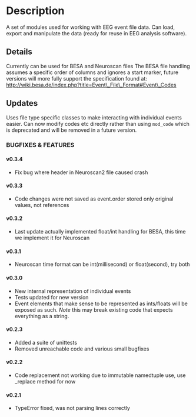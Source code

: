 Description
===========

A set of modules used for working with EEG event file data. Can load, export and manipulate the data (ready for reuse in EEG analysis software).

Details
-------

Currently can be used for BESA and Neuroscan files
The BESA file handling assumes a specific order of columns and ignores a start marker, future versions will more fully support the specification found at: http://wiki.besa.de/index.php?title=Event\_File\_Format#Event\_Codes

## Updates

Uses file type specific classes to make interacting with individual events easier. Can now modify codes etc directly rather than using `mod_code` which is deprecated and will be removed in a future version.

### BUGFIXES & FEATURES

#### v0.3.4

* Fix bug where header in Neuroscan2 file caused crash

#### v0.3.3

* Code changes were not saved as event.order stored only original values, not references

#### v0.3.2

* Last update actually implemented float/int handling for BESA, this time we implement it for Neuroscan

#### v0.3.1

* Neuroscan time format can be int(millisecond) or float(second), try both

#### v0.3.0

* New internal representation of individual events
* Tests updated for new version
* Event elements that make sense to be represented as ints/floats will be exposed as such. *Note* this may break existing code that expects everything as a string.

#### v0.2.3

* Added a suite of unittests
* Removed unreachable code and various small bugfixes

#### v0.2.2

* Code replacement not working due to immutable namedtuple use, use \_replace method for now

#### v0.2.1

* TypeError fixed, was not parsing lines correctly
